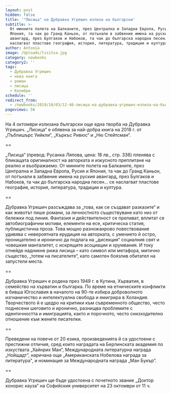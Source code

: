 ```yaml
---
layout: post
hidden: false
title: '"Лисица" на Дубравка Угрешич излиза на български'
subtitle: >-
  От минните полета на Балканите, през Централна и Западна Европа, Русия и
  Япония, та чак до Гранд Каньон, от потънали в забвение имена на руския
  авангард, през Булгаков и Набоков, та чак до българска народна песен… се
  наслагват пластове география, история, литература, традиции и култура
author: Antonia
image: /Uploads/lisitsa.jpg
category: newbooks
category2: ''
tags:
  - Дубравка Угрешич
  - нова книга
  - роман
  - лисица
  - Колибри
schedule: ''
redirect_from:
  - /newbooks/2019/10/03/12-46-лисица-на-дубравка-угрешич-излиза-на-български
pageviews: 56
---
```

На 4 октомври излизана български още една творба на Дубравка Угрешич. „Лисица“ е обявена за най-добра книга на 2018 г. от „Пъблишърс Уийкли“, „Къркъс Ривюс“ и „Ню Стейтсман“.

\== 

„Лисица“ (превод: Русанка Ляпова, цена: 18 лв., стр. 336) пленява с бликащата оригиналност на авторката и изкусното преплитане на реално и въображаемо. От минните полета на Балканите, през Централна и Западна Европа, Русия и Япония, та чак до Гранд Каньон, от потънали в забвение имена на руския авангард, през Булгаков и Набоков, та чак до българска народна песен… се наслагват пластове география, история, литература, традиции и култура. 

\==

Дубравка Угрешич разсъждава за „това, как се създават разказите“ и как животът пише романи, за личностното съществуване като низ от бележки под линия. Фантазия и действителност се преливат, вплитат се автобиографични мотиви, елементи на есе, критическа статия, публицистична проза. Това мощно разножанрово повествование удивява с невероятната ерудиция на авторката, с умението й остро, проницателно и иронично да подлага на „дисекция“ социалния свят и човешкия манталитет, с искрящите асоциации и хрумвания. И току отнейде надникне рижа лисица – като символ или метафора, митично същество, „тотем на писателите“, като самотен боязлив обитател на запустели места.

\==

Дубравка Угрешич е родена през 1949 г. в Кутина, Хърватия, в семейство на хърватин и българка. По време на етническите конфликти в бивша Югославия в началото на 90-те избира доброволното изгнаничество и интелектуална свобода и емигрира в Холандия. Творчеството й е щедро на критики към съвременното общество, често поднесени шеговито и иронично, разнищва проблемите с идентичността и имиграцията, както и порочното, често снизходително отношение към жените писателки. 

\==

Преведени на повече от 20 езика, произведенията й са удостоени с престижни отличия, сред които наградата на Берлинската академия по изкуствата „Хайнрих Ман“, Международната литературна награда „Нойщадт”, наричана още „Американската Нобелова награда за литература", и номинация за Международната награда „Ман Букър“.

\==

Дубравка Угрешич ще бъде удостоена с почетното звание „Доктор хонорис кауза” на Софийския университет на 23 октомври от 11 ч.
